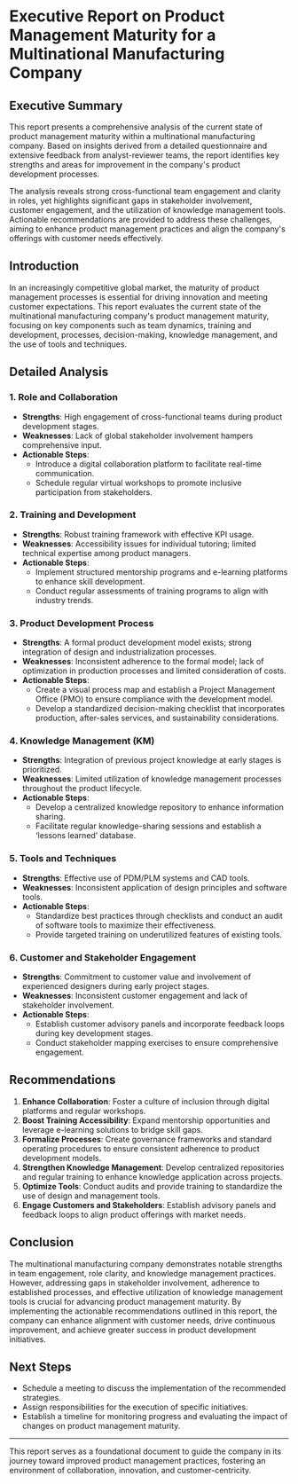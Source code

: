 # Executive Report on Product Management Maturity for a Multinational Manufacturing Company

## Executive Summary
This report presents a comprehensive analysis of the current state of product management maturity within a multinational manufacturing company. Based on insights derived from a detailed questionnaire and extensive feedback from analyst-reviewer teams, the report identifies key strengths and areas for improvement in the company's product development processes.

The analysis reveals strong cross-functional team engagement and clarity in roles, yet highlights significant gaps in stakeholder involvement, customer engagement, and the utilization of knowledge management tools. Actionable recommendations are provided to address these challenges, aiming to enhance product management practices and align the company's offerings with customer needs effectively.

## Introduction
In an increasingly competitive global market, the maturity of product management processes is essential for driving innovation and meeting customer expectations. This report evaluates the current state of the multinational manufacturing company's product management maturity, focusing on key components such as team dynamics, training and development, processes, decision-making, knowledge management, and the use of tools and techniques.

## Detailed Analysis

### 1. Role and Collaboration
- **Strengths**: High engagement of cross-functional teams during product development stages.
- **Weaknesses**: Lack of global stakeholder involvement hampers comprehensive input.
- **Actionable Steps**: 
  - Introduce a digital collaboration platform to facilitate real-time communication.
  - Schedule regular virtual workshops to promote inclusive participation from stakeholders.

### 2. Training and Development
- **Strengths**: Robust training framework with effective KPI usage.
- **Weaknesses**: Accessibility issues for individual tutoring; limited technical expertise among product managers.
- **Actionable Steps**: 
  - Implement structured mentorship programs and e-learning platforms to enhance skill development.
  - Conduct regular assessments of training programs to align with industry trends.

### 3. Product Development Process
- **Strengths**: A formal product development model exists; strong integration of design and industrialization processes.
- **Weaknesses**: Inconsistent adherence to the formal model; lack of optimization in production processes and limited consideration of costs.
- **Actionable Steps**:
  - Create a visual process map and establish a Project Management Office (PMO) to ensure compliance with the development model.
  - Develop a standardized decision-making checklist that incorporates production, after-sales services, and sustainability considerations.

### 4. Knowledge Management (KM)
- **Strengths**: Integration of previous project knowledge at early stages is prioritized.
- **Weaknesses**: Limited utilization of knowledge management processes throughout the product lifecycle.
- **Actionable Steps**: 
  - Develop a centralized knowledge repository to enhance information sharing.
  - Facilitate regular knowledge-sharing sessions and establish a ‘lessons learned’ database.

### 5. Tools and Techniques
- **Strengths**: Effective use of PDM/PLM systems and CAD tools.
- **Weaknesses**: Inconsistent application of design principles and software tools.
- **Actionable Steps**: 
  - Standardize best practices through checklists and conduct an audit of software tools to maximize their effectiveness.
  - Provide targeted training on underutilized features of existing tools.

### 6. Customer and Stakeholder Engagement
- **Strengths**: Commitment to customer value and involvement of experienced designers during early project stages.
- **Weaknesses**: Inconsistent customer engagement and lack of stakeholder involvement.
- **Actionable Steps**: 
  - Establish customer advisory panels and incorporate feedback loops during key development stages.
  - Conduct stakeholder mapping exercises to ensure comprehensive engagement.

## Recommendations
1. **Enhance Collaboration**: Foster a culture of inclusion through digital platforms and regular workshops.
2. **Boost Training Accessibility**: Expand mentorship opportunities and leverage e-learning solutions to bridge skill gaps.
3. **Formalize Processes**: Create governance frameworks and standard operating procedures to ensure consistent adherence to product development models.
4. **Strengthen Knowledge Management**: Develop centralized repositories and regular training to enhance knowledge application across projects.
5. **Optimize Tools**: Conduct audits and provide training to standardize the use of design and management tools.
6. **Engage Customers and Stakeholders**: Establish advisory panels and feedback loops to align product offerings with market needs.

## Conclusion
The multinational manufacturing company demonstrates notable strengths in team engagement, role clarity, and knowledge management practices. However, addressing gaps in stakeholder involvement, adherence to established processes, and effective utilization of knowledge management tools is crucial for advancing product management maturity. By implementing the actionable recommendations outlined in this report, the company can enhance alignment with customer needs, drive continuous improvement, and achieve greater success in product development initiatives.

## Next Steps
- Schedule a meeting to discuss the implementation of the recommended strategies.
- Assign responsibilities for the execution of specific initiatives.
- Establish a timeline for monitoring progress and evaluating the impact of changes on product management maturity.

---

This report serves as a foundational document to guide the company in its journey toward improved product management practices, fostering an environment of collaboration, innovation, and customer-centricity.